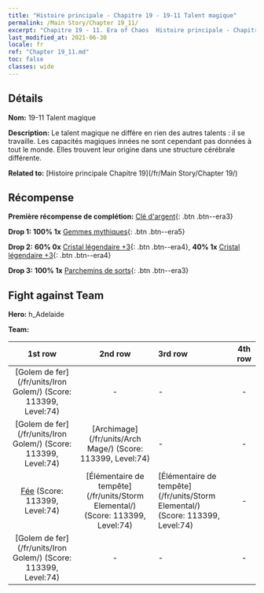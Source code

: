 ```yaml
---
title: "Histoire principale - Chapitre 19 - 19-11 Talent magique"
permalink: /Main Story/Chapter 19_11/
excerpt: "Chapitre 19 - 11. Era of Chaos  Histoire principale - Chapitre 19_11. 19-11 Talent magique"
last_modified_at: 2021-06-30
locale: fr
ref: "Chapter 19_11.md"
toc: false
classes: wide
---
```


## Détails

 **Nom:** 19-11 Talent magique

 **Description:** Le talent magique ne diffère en rien des autres talents : il se travaille. Les capacités magiques innées ne sont cependant pas données à tout le monde. Elles trouvent leur origine dans une structure cérébrale différente.

 **Related to:** [Histoire principale Chapitre 19](/fr/Main Story/Chapter 19/)

## Récompense

 **Première récompense de complétion:** [Clé d'argent](/ItemsFR/con_693/){: .btn .btn--era3}

 **Drop 1:** **100% 1x** [Gemmes mythiques](/ItemsFR/mat_65/){: .btn .btn--era5}

 **Drop 2:** **60% 0x** [Cristal légendaire +3](/ItemsFR/mat_59/){: .btn .btn--era4}, **40% 1x** [Cristal légendaire +3](/ItemsFR/mat_59/){: .btn .btn--era4}

 **Drop 3:** **100% 1x** [Parchemins de sorts](/ItemsFR/con_694/){: .btn .btn--era3}


## Fight against Team
 **Hero:** h_Adelaide

 **Team:**


  | 1st row | 2nd row | 3rd row | 4th row |
  |:----:|:----:|:----|:----:|
  | [Golem de fer](/fr/units/Iron Golem/) (Score: 113399, Level:74)  | - | - | - |
  | [Golem de fer](/fr/units/Iron Golem/) (Score: 113399, Level:74)  | [Archimage](/fr/units/Arch Mage/) (Score: 113399, Level:74)  | - | - |
  | [Fée](/fr/units/Sprite/) (Score: 113399, Level:74)  | [Élémentaire de tempête](/fr/units/Storm Elemental/) (Score: 113399, Level:74)  | [Élémentaire de tempête](/fr/units/Storm Elemental/) (Score: 113399, Level:74)  | - |
  | [Golem de fer](/fr/units/Iron Golem/) (Score: 113399, Level:74)  | - | - | - |


